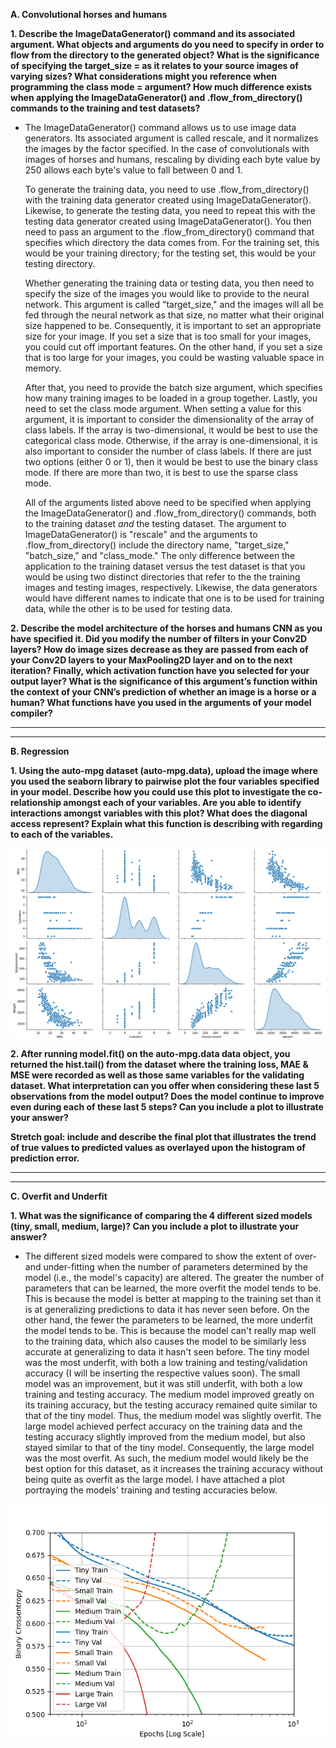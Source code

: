 **A. Convolutional horses and humans**

  **1. Describe the ImageDataGenerator() command and its associated argument.  What objects and arguments do you need to specify in order to flow from the directory to the generated object?  What is the significance of specifying the target_size = as it relates to your source images of varying sizes? What considerations might you reference when programming the class mode = argument?  How much difference exists when applying the ImageDataGenerator() and .flow_from_directory() commands to the training and test datasets?**
  
*    The ImageDataGenerator() command allows us to use image data generators.  Its associated argument is called rescale, and it normalizes the images by the factor specified.  In the case of convolutionals with images of horses and humans, rescaling by dividing each byte value by 250 allows each byte's value to fall between 0 and 1.  
     
     To generate the training data, you need to use .flow_from_directory() with the training data generator created using ImageDataGenerator().  Likewise, to generate the testing data, you need to repeat this with the testing data generator created using ImageDataGenerator().  You then need to pass an argument to the .flow_from_directory() command that specifies which directory the data comes from.  For the training set, this would be your training directory; for the testing set, this would be your testing directory.  
     
     Whether generating the training data or testing data, you then need to specify the size of the images you would like to provide to the neural network.  This argument is called "target_size," and the images will all be fed through the neural network as that size, no matter what their original size happened to be.  Consequently, it is important to set an appropriate size for your image.  If you set a size that is too small for your images, you could cut off important features.  On the other hand, if you set a size that is too large for your images, you could be wasting valuable space in memory.  
     
     After that, you need to provide the batch size argument, which specifies how many training images to be loaded in a group together.  Lastly, you need to set the class mode argument.  When setting a value for this argument, it is important to consider the dimensionality of the array of class labels.  If the array is two-dimensional, it would be best to use the categorical class mode.  Otherwise, if the array is one-dimensional, it is also important to consider the number of class labels.  If there are just two options (either 0 or 1), then it would be best to use the binary class mode.  If there are more than two, it is best to use the sparse class mode.  

     All of the arguments listed above need to be specified when applying the ImageDataGenerator() and .flow_from_directory() commands, both to the training dataset *and* the testing dataset.  The argument to ImageDataGenerator() is "rescale" and the arguments to .flow_from_directory() include the directory name, "target_size," "batch_size," and "class_mode."  The only difference between the application to the training dataset versus the test dataset is that you would be using two distinct directories that refer to the the training images and testing images, respectively.  Likewise, the data generators would have different names to indicate that one is to be used for training data, while the other is to be used for testing data.

  **2. Describe the model architecture of the horses and humans CNN as you have specified it.  Did you modify the number of filters in your Conv2D layers?  How do image sizes decrease as they are passed from each of your Conv2D layers to your MaxPooling2D layer and on to the next iteration?  Finally, which activation function have you selected for your output layer?  What is the significance of this argument’s function within the context of your CNN’s prediction of whether an image is a horse or a human?  What functions have you used in the arguments of your model compiler?**

---
---

**B. Regression**

  **1. Using the auto-mpg dataset (auto-mpg.data), upload the image where you used the seaborn library to pairwise plot the four variables specified in your model.  Describe how you could use this plot to investigate the co-relationship amongst each of your variables.  Are you able to identify interactions amongst variables with this plot?  What does the diagonal access represent?  Explain what this function is describing with regarding to each of the variables.**
  
  ![seaborn Plot](Regression.PNG)

  **2. After running model.fit() on the auto-mpg.data data object, you returned the hist.tail() from the dataset where the training loss, MAE & MSE were recorded as well as those same variables for the validating dataset.  What interpretation can you offer when considering these last 5 observations from the model output?  Does the model continue to improve even during each of these last 5 steps?  Can you include a plot to illustrate your answer?**  
  
  
  
  **Stretch goal: include and describe the final plot that illustrates the trend of true values to predicted values as overlayed upon the histogram of prediction error.**

---
---

**C. Overfit and Underfit**

  **1. What was the significance of comparing the 4 different sized models (tiny, small, medium, large)?  Can you include a plot to illustrate your answer?**
  
  *   The different sized models were compared to show the extent of over- and under-fitting when the number of parameters determined by the model (i.e., the model's capacity) are altered.  The greater the number of parameters that can be learned, the more overfit the model tends to be.  This is because the model is better at mapping to the training set than it is  at generalizing predictions to data it has never seen before.  On the other hand, the fewer the parameters to be learned, the more underfit the model tends to be.  This is because the model can't really map well to the training data, which also causes the model to be similarly less accurate at generalizing to data it hasn't seen before.  The tiny model was the most underfit, with both a low training and testing/validation accuracy (I will be inserting the respective values soon).  The small model was an improvement, but it was still underfit, with both a low training and testing accuracy.  The medium model improved greatly on its training accuracy, but the testing accuracy remained quite similar to that of the tiny model.  Thus, the medium model was slightly overfit.  The large model achieved perfect accuracy on the training data and the testing accuracy slightly improved from the medium model, but also stayed similar to that of the tiny model.  Consequently, the large model was the most overfit.  As such, the medium model would likely be the best option for this dataset, as it increases the training accuracy without being quite as overfit as the large model.  I have attached a plot portraying the models' training and testing accuracies below. 
  
  
   ![Model Accuracies](EverythingAccuracy.png)
